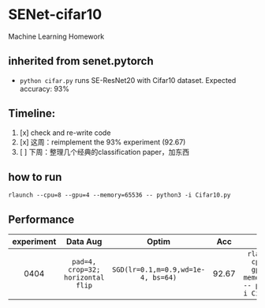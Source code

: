 # SENet-cifar10
Machine Learning Homework

## inherited from senet.pytorch
* `python cifar.py` runs SE-ResNet20 with Cifar10 dataset. Expected accuracy: 93%


## Timeline:
1. [x] check and re-write code
2. [x] 这周：reimplement the 93% experiment (92.67) 
3. [ ] 下周：整理几个经典的classification paper，加东西


## how to run
`rlaunch --cpu=8 --gpu=4 --memory=65536 -- python3 -i Cifar10.py`



## Performance
| experiment | Data Aug | Optim | Acc | code |
|:------:|:------------:|:------:|:------:|:------------:|
| 0404 | `pad=4, crop=32; horizontal flip` | `SGD(lr=0.1,m=0.9,wd=1e-4, bs=64)` | 92.67 | `rlaunch --cpu=8 --gpu=4 --memory=65536 -- python3 -i Cifar10.py` |
